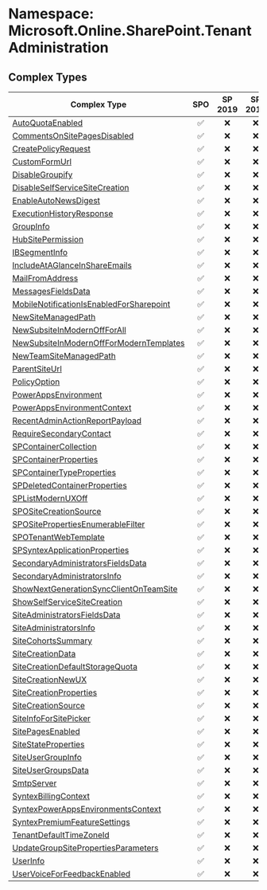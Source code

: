# Namespace: Microsoft.Online.SharePoint.TenantAdministration

## Complex Types

Complex Type | SPO | SP 2019 | SP 2016 | SP 2013
----------|:---:|:-------:|:-------:|:-------:
[AutoQuotaEnabled](./ComplexTypes/AutoQuotaEnabled.md) | ✅ | ❌ | ❌ | ❌
[CommentsOnSitePagesDisabled](./ComplexTypes/CommentsOnSitePagesDisabled.md) | ✅ | ❌ | ❌ | ❌
[CreatePolicyRequest](./ComplexTypes/CreatePolicyRequest.md) | ✅ | ❌ | ❌ | ❌
[CustomFormUrl](./ComplexTypes/CustomFormUrl.md) | ✅ | ❌ | ❌ | ❌
[DisableGroupify](./ComplexTypes/DisableGroupify.md) | ✅ | ❌ | ❌ | ❌
[DisableSelfServiceSiteCreation](./ComplexTypes/DisableSelfServiceSiteCreation.md) | ✅ | ❌ | ❌ | ❌
[EnableAutoNewsDigest](./ComplexTypes/EnableAutoNewsDigest.md) | ✅ | ❌ | ❌ | ❌
[ExecutionHistoryResponse](./ComplexTypes/ExecutionHistoryResponse.md) | ✅ | ❌ | ❌ | ❌
[GroupInfo](./ComplexTypes/GroupInfo.md) | ✅ | ❌ | ❌ | ❌
[HubSitePermission](./ComplexTypes/HubSitePermission.md) | ✅ | ❌ | ❌ | ❌
[IBSegmentInfo](./ComplexTypes/IBSegmentInfo.md) | ✅ | ❌ | ❌ | ❌
[IncludeAtAGlanceInShareEmails](./ComplexTypes/IncludeAtAGlanceInShareEmails.md) | ✅ | ❌ | ❌ | ❌
[MailFromAddress](./ComplexTypes/MailFromAddress.md) | ✅ | ❌ | ❌ | ❌
[MessagesFieldsData](./ComplexTypes/MessagesFieldsData.md) | ✅ | ❌ | ❌ | ❌
[MobileNotificationIsEnabledForSharepoint](./ComplexTypes/MobileNotificationIsEnabledForSharepoint.md) | ✅ | ❌ | ❌ | ❌
[NewSiteManagedPath](./ComplexTypes/NewSiteManagedPath.md) | ✅ | ❌ | ❌ | ❌
[NewSubsiteInModernOffForAll](./ComplexTypes/NewSubsiteInModernOffForAll.md) | ✅ | ❌ | ❌ | ❌
[NewSubsiteInModernOffForModernTemplates](./ComplexTypes/NewSubsiteInModernOffForModernTemplates.md) | ✅ | ❌ | ❌ | ❌
[NewTeamSiteManagedPath](./ComplexTypes/NewTeamSiteManagedPath.md) | ✅ | ❌ | ❌ | ❌
[ParentSiteUrl](./ComplexTypes/ParentSiteUrl.md) | ✅ | ❌ | ❌ | ❌
[PolicyOption](./ComplexTypes/PolicyOption.md) | ✅ | ❌ | ❌ | ❌
[PowerAppsEnvironment](./ComplexTypes/PowerAppsEnvironment.md) | ✅ | ❌ | ❌ | ❌
[PowerAppsEnvironmentContext](./ComplexTypes/PowerAppsEnvironmentContext.md) | ✅ | ❌ | ❌ | ❌
[RecentAdminActionReportPayload](./ComplexTypes/RecentAdminActionReportPayload.md) | ✅ | ❌ | ❌ | ❌
[RequireSecondaryContact](./ComplexTypes/RequireSecondaryContact.md) | ✅ | ❌ | ❌ | ❌
[SPContainerCollection](./ComplexTypes/SPContainerCollection.md) | ✅ | ❌ | ❌ | ❌
[SPContainerProperties](./ComplexTypes/SPContainerProperties.md) | ✅ | ❌ | ❌ | ❌
[SPContainerTypeProperties](./ComplexTypes/SPContainerTypeProperties.md) | ✅ | ❌ | ❌ | ❌
[SPDeletedContainerProperties](./ComplexTypes/SPDeletedContainerProperties.md) | ✅ | ❌ | ❌ | ❌
[SPListModernUXOff](./ComplexTypes/SPListModernUXOff.md) | ✅ | ❌ | ❌ | ❌
[SPOSiteCreationSource](./ComplexTypes/SPOSiteCreationSource.md) | ✅ | ❌ | ❌ | ❌
[SPOSitePropertiesEnumerableFilter](./ComplexTypes/SPOSitePropertiesEnumerableFilter.md) | ✅ | ❌ | ❌ | ❌
[SPOTenantWebTemplate](./ComplexTypes/SPOTenantWebTemplate.md) | ✅ | ❌ | ❌ | ❌
[SPSyntexApplicationProperties](./ComplexTypes/SPSyntexApplicationProperties.md) | ✅ | ❌ | ❌ | ❌
[SecondaryAdministratorsFieldsData](./ComplexTypes/SecondaryAdministratorsFieldsData.md) | ✅ | ❌ | ❌ | ❌
[SecondaryAdministratorsInfo](./ComplexTypes/SecondaryAdministratorsInfo.md) | ✅ | ❌ | ❌ | ❌
[ShowNextGenerationSyncClientOnTeamSite](./ComplexTypes/ShowNextGenerationSyncClientOnTeamSite.md) | ✅ | ❌ | ❌ | ❌
[ShowSelfServiceSiteCreation](./ComplexTypes/ShowSelfServiceSiteCreation.md) | ✅ | ❌ | ❌ | ❌
[SiteAdministratorsFieldsData](./ComplexTypes/SiteAdministratorsFieldsData.md) | ✅ | ❌ | ❌ | ❌
[SiteAdministratorsInfo](./ComplexTypes/SiteAdministratorsInfo.md) | ✅ | ❌ | ❌ | ❌
[SiteCohortsSummary](./ComplexTypes/SiteCohortsSummary.md) | ✅ | ❌ | ❌ | ❌
[SiteCreationData](./ComplexTypes/SiteCreationData.md) | ✅ | ❌ | ❌ | ❌
[SiteCreationDefaultStorageQuota](./ComplexTypes/SiteCreationDefaultStorageQuota.md) | ✅ | ❌ | ❌ | ❌
[SiteCreationNewUX](./ComplexTypes/SiteCreationNewUX.md) | ✅ | ❌ | ❌ | ❌
[SiteCreationProperties](./ComplexTypes/SiteCreationProperties.md) | ✅ | ❌ | ❌ | ❌
[SiteCreationSource](./ComplexTypes/SiteCreationSource.md) | ✅ | ❌ | ❌ | ❌
[SiteInfoForSitePicker](./ComplexTypes/SiteInfoForSitePicker.md) | ✅ | ❌ | ❌ | ❌
[SitePagesEnabled](./ComplexTypes/SitePagesEnabled.md) | ✅ | ❌ | ❌ | ❌
[SiteStateProperties](./ComplexTypes/SiteStateProperties.md) | ✅ | ❌ | ❌ | ❌
[SiteUserGroupInfo](./ComplexTypes/SiteUserGroupInfo.md) | ✅ | ❌ | ❌ | ❌
[SiteUserGroupsData](./ComplexTypes/SiteUserGroupsData.md) | ✅ | ❌ | ❌ | ❌
[SmtpServer](./ComplexTypes/SmtpServer.md) | ✅ | ❌ | ❌ | ❌
[SyntexBillingContext](./ComplexTypes/SyntexBillingContext.md) | ✅ | ❌ | ❌ | ❌
[SyntexPowerAppsEnvironmentsContext](./ComplexTypes/SyntexPowerAppsEnvironmentsContext.md) | ✅ | ❌ | ❌ | ❌
[SyntexPremiumFeatureSettings](./ComplexTypes/SyntexPremiumFeatureSettings.md) | ✅ | ❌ | ❌ | ❌
[TenantDefaultTimeZoneId](./ComplexTypes/TenantDefaultTimeZoneId.md) | ✅ | ❌ | ❌ | ❌
[UpdateGroupSitePropertiesParameters](./ComplexTypes/UpdateGroupSitePropertiesParameters.md) | ✅ | ❌ | ❌ | ❌
[UserInfo](./ComplexTypes/UserInfo.md) | ✅ | ❌ | ❌ | ❌
[UserVoiceForFeedbackEnabled](./ComplexTypes/UserVoiceForFeedbackEnabled.md) | ✅ | ❌ | ❌ | ❌